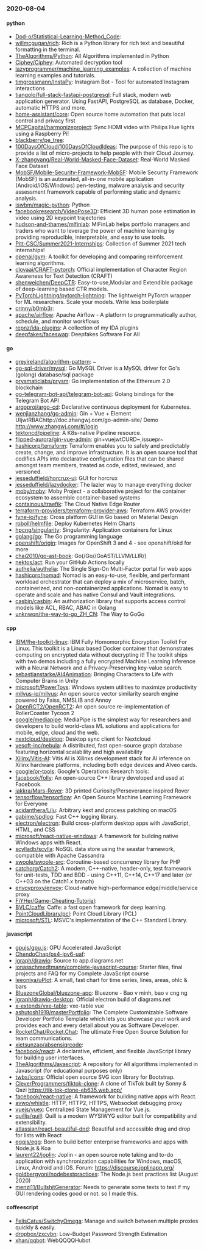 ### 2020-08-04

#### python
* [Dod-o/Statistical-Learning-Method_Code](https://github.com/Dod-o/Statistical-Learning-Method_Code): 
* [willmcgugan/rich](https://github.com/willmcgugan/rich): Rich is a Python library for rich text and beautiful formatting in the terminal.
* [TheAlgorithms/Python](https://github.com/TheAlgorithms/Python): All Algorithms implemented in Python
* [Ciphey/Ciphey](https://github.com/Ciphey/Ciphey): Automated decryption tool
* [lazyprogrammer/machine_learning_examples](https://github.com/lazyprogrammer/machine_learning_examples): A collection of machine learning examples and tutorials.
* [timgrossmann/InstaPy](https://github.com/timgrossmann/InstaPy):  Instagram Bot - Tool for automated Instagram interactions
* [tiangolo/full-stack-fastapi-postgresql](https://github.com/tiangolo/full-stack-fastapi-postgresql): Full stack, modern web application generator. Using FastAPI, PostgreSQL as database, Docker, automatic HTTPS and more.
* [home-assistant/core](https://github.com/home-assistant/core):  Open source home automation that puts local control and privacy first
* [MCPCapital/harmonizeproject](https://github.com/MCPCapital/harmonizeproject): Sync HDMI video with Philips Hue lights using a Raspberry Pi!
* [blackberry/pe_tree](https://github.com/blackberry/pe_tree): 
* [100DaysOfCloud/100DaysOfCloudIdeas](https://github.com/100DaysOfCloud/100DaysOfCloudIdeas): The purpose of this repo is to provide a list of micro-projects to help people with their Cloud Journey.
* [X-zhangyang/Real-World-Masked-Face-Dataset](https://github.com/X-zhangyang/Real-World-Masked-Face-Dataset): Real-World Masked Face Dataset
* [MobSF/Mobile-Security-Framework-MobSF](https://github.com/MobSF/Mobile-Security-Framework-MobSF): Mobile Security Framework (MobSF) is an automated, all-in-one mobile application (Android/iOS/Windows) pen-testing, malware analysis and security assessment framework capable of performing static and dynamic analysis.
* [iswbm/magic-python](https://github.com/iswbm/magic-python): Python 
* [facebookresearch/VideoPose3D](https://github.com/facebookresearch/VideoPose3D): Efficient 3D human pose estimation in video using 2D keypoint trajectories
* [hudson-and-thames/mlfinlab](https://github.com/hudson-and-thames/mlfinlab): MlFinLab helps portfolio managers and traders who want to leverage the power of machine learning by providing reproducible, interpretable, and easy to use tools.
* [Pitt-CSC/Summer2021-Internships](https://github.com/Pitt-CSC/Summer2021-Internships): Collection of Summer 2021 tech internships!
* [openai/gym](https://github.com/openai/gym): A toolkit for developing and comparing reinforcement learning algorithms.
* [clovaai/CRAFT-pytorch](https://github.com/clovaai/CRAFT-pytorch): Official implementation of Character Region Awareness for Text Detection (CRAFT)
* [shenweichen/DeepCTR](https://github.com/shenweichen/DeepCTR): Easy-to-use,Modular and Extendible package of deep-learning based CTR models.
* [PyTorchLightning/pytorch-lightning](https://github.com/PyTorchLightning/pytorch-lightning): The lightweight PyTorch wrapper for ML researchers. Scale your models. Write less boilerplate
* [crinny/b0mb3r](https://github.com/crinny/b0mb3r):    
* [apache/airflow](https://github.com/apache/airflow): Apache Airflow - A platform to programmatically author, schedule, and monitor workflows
* [repnz/ida-plugins](https://github.com/repnz/ida-plugins): A collection of my IDA plugins
* [deepfakes/faceswap](https://github.com/deepfakes/faceswap): Deepfakes Software For All

#### go
* [greyireland/algorithm-pattern](https://github.com/greyireland/algorithm-pattern): ~
* [go-sql-driver/mysql](https://github.com/go-sql-driver/mysql): Go MySQL Driver is a MySQL driver for Go's (golang) database/sql package
* [prysmaticlabs/prysm](https://github.com/prysmaticlabs/prysm): Go implementation of the Ethereum 2.0 blockchain
* [go-telegram-bot-api/telegram-bot-api](https://github.com/go-telegram-bot-api/telegram-bot-api): Golang bindings for the Telegram Bot API
* [argoproj/argo-cd](https://github.com/argoproj/argo-cd): Declarative continuous deployment for Kubernetes.
* [wenjianzhang/go-admin](https://github.com/wenjianzhang/go-admin): Gin + Vue + Element UIjwtRBAChttp://doc.zhangwj.com/go-admin-site/ Demo http://www.zhangwj.com/#/login
* [tektoncd/pipeline](https://github.com/tektoncd/pipeline): A K8s-native Pipeline resource.
* [flipped-aurora/gin-vue-admin](https://github.com/flipped-aurora/gin-vue-admin): gin+vuejwtCURD~,issuepr~
* [hashicorp/terraform](https://github.com/hashicorp/terraform): Terraform enables you to safely and predictably create, change, and improve infrastructure. It is an open source tool that codifies APIs into declarative configuration files that can be shared amongst team members, treated as code, edited, reviewed, and versioned.
* [jesseduffield/horcrux-ui](https://github.com/jesseduffield/horcrux-ui): GUI for horcrux
* [jesseduffield/lazydocker](https://github.com/jesseduffield/lazydocker): The lazier way to manage everything docker
* [moby/moby](https://github.com/moby/moby): Moby Project - a collaborative project for the container ecosystem to assemble container-based systems
* [containous/traefik](https://github.com/containous/traefik): The Cloud Native Edge Router
* [terraform-providers/terraform-provider-aws](https://github.com/terraform-providers/terraform-provider-aws): Terraform AWS provider
* [fyne-io/fyne](https://github.com/fyne-io/fyne): Cross platform GUI in Go based on Material Design
* [roboll/helmfile](https://github.com/roboll/helmfile): Deploy Kubernetes Helm Charts
* [hpcng/singularity](https://github.com/hpcng/singularity): Singularity: Application containers for Linux
* [golang/go](https://github.com/golang/go): The Go programming language
* [openshift/origin](https://github.com/openshift/origin): Images for OpenShift 3 and 4 - see openshift/okd for more
* [chai2010/go-ast-book](https://github.com/chai2010/go-ast-book):  Go(/Go//GoAST/LLVM/LLIR/)
* [nektos/act](https://github.com/nektos/act): Run your GitHub Actions locally 
* [authelia/authelia](https://github.com/authelia/authelia): The Single Sign-On Multi-Factor portal for web apps
* [hashicorp/nomad](https://github.com/hashicorp/nomad): Nomad is an easy-to-use, flexible, and performant workload orchestrator that can deploy a mix of microservice, batch, containerized, and non-containerized applications. Nomad is easy to operate and scale and has native Consul and Vault integrations.
* [casbin/casbin](https://github.com/casbin/casbin): An authorization library that supports access control models like ACL, RBAC, ABAC in Golang
* [unknwon/the-way-to-go_ZH_CN](https://github.com/unknwon/the-way-to-go_ZH_CN): The Way to GoGo 

#### cpp
* [IBM/fhe-toolkit-linux](https://github.com/IBM/fhe-toolkit-linux): IBM Fully Homomorphic Encryption Toolkit For Linux. This toolkit is a Linux based Docker container that demonstrates computing on encrypted data without decrypting it! The toolkit ships with two demos including a fully encrypted Machine Learning inference with a Neural Network and a Privacy-Preserving key-value search.
* [sebastianstarke/AI4Animation](https://github.com/sebastianstarke/AI4Animation): Bringing Characters to Life with Computer Brains in Unity
* [microsoft/PowerToys](https://github.com/microsoft/PowerToys): Windows system utilities to maximize productivity
* [milvus-io/milvus](https://github.com/milvus-io/milvus): An open source vector similarity search engine powered by Faiss, NMSLIB and Annoy
* [OpenRCT2/OpenRCT2](https://github.com/OpenRCT2/OpenRCT2): An open source re-implementation of RollerCoaster Tycoon 2 
* [google/mediapipe](https://github.com/google/mediapipe): MediaPipe is the simplest way for researchers and developers to build world-class ML solutions and applications for mobile, edge, cloud and the web.
* [nextcloud/desktop](https://github.com/nextcloud/desktop):  Desktop sync client for Nextcloud
* [vesoft-inc/nebula](https://github.com/vesoft-inc/nebula): A distributed, fast open-source graph database featuring horizontal scalability and high availability
* [Xilinx/Vitis-AI](https://github.com/Xilinx/Vitis-AI): Vitis AI is Xilinxs development stack for AI inference on Xilinx hardware platforms, including both edge devices and Alveo cards.
* [google/or-tools](https://github.com/google/or-tools): Google's Operations Research tools:
* [facebook/folly](https://github.com/facebook/folly): An open-source C++ library developed and used at Facebook.
* [jakkra/Mars-Rover](https://github.com/jakkra/Mars-Rover): 3D printed Curiosity/Perseverance inspired Rover
* [tensorflow/tensorflow](https://github.com/tensorflow/tensorflow): An Open Source Machine Learning Framework for Everyone
* [acidanthera/Lilu](https://github.com/acidanthera/Lilu): Arbitrary kext and process patching on macOS
* [gabime/spdlog](https://github.com/gabime/spdlog): Fast C++ logging library.
* [electron/electron](https://github.com/electron/electron): Build cross-platform desktop apps with JavaScript, HTML, and CSS
* [microsoft/react-native-windows](https://github.com/microsoft/react-native-windows): A framework for building native Windows apps with React.
* [scylladb/scylla](https://github.com/scylladb/scylla): NoSQL data store using the seastar framework, compatible with Apache Cassandra
* [swoole/swoole-src](https://github.com/swoole/swoole-src):  Coroutine-based concurrency library for PHP
* [catchorg/Catch2](https://github.com/catchorg/Catch2): A modern, C++-native, header-only, test framework for unit-tests, TDD and BDD - using C++11, C++14, C++17 and later (or C++03 on the Catch1.x branch)
* [envoyproxy/envoy](https://github.com/envoyproxy/envoy): Cloud-native high-performance edge/middle/service proxy
* [FiYHer/Game-Cheating-Tutorial](https://github.com/FiYHer/Game-Cheating-Tutorial): 
* [BVLC/caffe](https://github.com/BVLC/caffe): Caffe: a fast open framework for deep learning.
* [PointCloudLibrary/pcl](https://github.com/PointCloudLibrary/pcl): Point Cloud Library (PCL)
* [microsoft/STL](https://github.com/microsoft/STL): MSVC's implementation of the C++ Standard Library.

#### javascript
* [gpujs/gpu.js](https://github.com/gpujs/gpu.js): GPU Accelerated JavaScript
* [ChendoChap/ps4-ipv6-uaf](https://github.com/ChendoChap/ps4-ipv6-uaf): 
* [jgraph/drawio](https://github.com/jgraph/drawio): Source to app.diagrams.net
* [jonasschmedtmann/complete-javascript-course](https://github.com/jonasschmedtmann/complete-javascript-course): Starter files, final projects and FAQ for my Complete JavaScript course
* [leeoniya/uPlot](https://github.com/leeoniya/uPlot):  A small, fast chart for time series, lines, areas, ohlc & bars
* [BluezoneGlobal/bluezone-app](https://github.com/BluezoneGlobal/bluezone-app): Bluezone - Bao v minh, bao v cng ng
* [jgraph/drawio-desktop](https://github.com/jgraph/drawio-desktop): Official electron build of diagrams.net
* [x-extends/vxe-table](https://github.com/x-extends/vxe-table):  vxe-table vue 
* [ashutosh1919/masterPortfolio](https://github.com/ashutosh1919/masterPortfolio):  The Complete Customizable Software Developer Portfolio Template which lets you showcase your work and provides each and every detail about you as Software Developer.
* [RocketChat/Rocket.Chat](https://github.com/RocketChat/Rocket.Chat): The ultimate Free Open Source Solution for team communications.
* [xietsunzao/absensiqrcode](https://github.com/xietsunzao/absensiqrcode): 
* [facebook/react](https://github.com/facebook/react): A declarative, efficient, and flexible JavaScript library for building user interfaces.
* [TheAlgorithms/Javascript](https://github.com/TheAlgorithms/Javascript): A repository for All algorithms implemented in Javascript (for educational purposes only)
* [twbs/icons](https://github.com/twbs/icons): Official open source SVG icon library for Bootstrap.
* [CleverProgrammers/tiktok-clone](https://github.com/CleverProgrammers/tiktok-clone): A clone of TikTok built by Sonny & Qazi  https://tik-tok-clone-eb635.web.app/
* [facebook/react-native](https://github.com/facebook/react-native): A framework for building native apps with React.
* [avwo/whistle](https://github.com/avwo/whistle): HTTP, HTTP2, HTTPS, Websocket debugging proxy
* [vuejs/vuex](https://github.com/vuejs/vuex):  Centralized State Management for Vue.js.
* [quilljs/quill](https://github.com/quilljs/quill): Quill is a modern WYSIWYG editor built for compatibility and extensibility.
* [atlassian/react-beautiful-dnd](https://github.com/atlassian/react-beautiful-dnd): Beautiful and accessible drag and drop for lists with React
* [eggjs/egg](https://github.com/eggjs/egg):  Born to build better enterprise frameworks and apps with Node.js & Koa
* [laurent22/joplin](https://github.com/laurent22/joplin): Joplin - an open source note taking and to-do application with synchronization capabilities for Windows, macOS, Linux, Android and iOS. Forum: https://discourse.joplinapp.org/
* [goldbergyoni/nodebestpractices](https://github.com/goldbergyoni/nodebestpractices):  The Node.js best practices list (August 2020)
* [menzi11/BullshitGenerator](https://github.com/menzi11/BullshitGenerator): Needs to generate some texts to test if my GUI rendering codes good or not. so I made this.

#### coffeescript
* [FelisCatus/SwitchyOmega](https://github.com/FelisCatus/SwitchyOmega): Manage and switch between multiple proxies quickly & easily.
* [dropbox/zxcvbn](https://github.com/dropbox/zxcvbn): Low-Budget Password Strength Estimation
* [xhan/qqbot](https://github.com/xhan/qqbot): WebQQQQHubot
